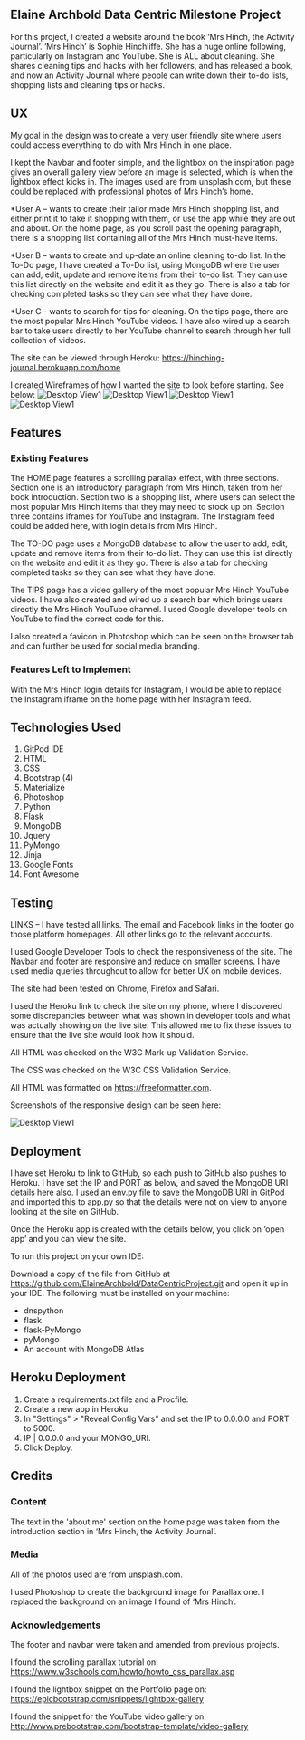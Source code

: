 ## Elaine Archbold Data Centric Milestone Project

For this project, I created a website around the book ‘Mrs Hinch, the Activity Journal’. ‘Mrs Hinch’ is Sophie Hinchliffe. She has a huge online following, particularly on Instagram and YouTube. She is ALL about cleaning. She shares cleaning tips and hacks with her followers, and has released a book, and now an Activity Journal where people can write down their to-do lists, shopping lists and cleaning tips or hacks. 


## UX
My goal in the design was to create a very user friendly site where users could access everything to do with Mrs Hinch in one place. 

I kept the Navbar and footer simple, and the lightbox on the inspiration page gives an overall gallery view before an image is selected, which is when the lightbox effect kicks in. The images used are from unsplash.com, but these could be replaced with professional photos of Mrs Hinch’s home.

*User A – wants to create their tailor made Mrs Hinch shopping list, and either print it to take it shopping with them, or use the app while they are out and about. On the home page, as you scroll past the opening paragraph, there is a shopping list containing all of the Mrs Hinch must-have items. 

*User B – wants to create and up-date an online cleaning to-do list. In the To-Do page, I have created a To-Do list, using MongoDB where the user can add, edit, update and remove items from their to-do list. They can use this list directly on the website and edit it as they go. There is also a tab for checking completed tasks so they can see what they have done.

*User C - wants to search for tips for cleaning. On the tips page, there are the most popular Mrs Hinch YouTube videos. I have also wired up a search bar to take users directly to her YouTube channel to search through her full collection of videos.

The site can be viewed through Heroku: https://hinching-journal.herokuapp.com/home

I created Wireframes of how I wanted the site to look before starting. See below:
![Desktop View1](static/images/homepage.png)
![Desktop View1](static/images/todolist.png)
![Desktop View1](static/images/tips.png)
![Desktop View1](static/images/inspiration.png)


## Features
### Existing Features
The HOME page features a scrolling parallax effect, with three sections. Section one is an introductory paragraph from Mrs Hinch, taken from her book introduction. Section two is a shopping list, where users can select the most popular Mrs Hinch items that they may need to stock up on. Section three contains iframes for YouTube and Instagram. The Instagram feed could be added here, with login details from Mrs Hinch.

The TO-DO page uses a MongoDB database to allow the user to add, edit, update and remove items from their to-do list. They can use this list directly on the website and edit it as they go. There is also a tab for checking completed tasks so they can see what they have done.

The TIPS page has a video gallery of the most popular Mrs Hinch YouTube videos. I have also created and wired up a search bar which brings users directly the Mrs Hinch YouTube channel. I used Google developer tools on YouTube to find the correct code for this.

I also created a favicon in Photoshop which can be seen on the browser tab and can further be used for social media branding.


### Features Left to Implement
With the Mrs Hinch login details for Instagram, I would be able to replace the Instagram iframe on the home page with her Instagram feed.


## Technologies Used
1.	GitPod IDE
2.	HTML
3.	CSS
4.	Bootstrap (4)
5.	Materialize
6.	Photoshop
7.	Python
8.	Flask
9.	MongoDB
10.	Jquery
11.	PyMongo
12.	Jinja
13.	Google Fonts
14.	Font Awesome



## Testing
LINKS – I have tested all links. The email and Facebook links in the footer go those platform homepages. All other links go to the relevant accounts.

I used Google Developer Tools to check the responsiveness of the site. The Navbar and footer are responsive and reduce on smaller screens. I have used media queries throughout to allow for better UX on mobile devices.

The site had been tested on Chrome, Firefox and Safari.

I used the Heroku link to check the site on my phone, where I discovered some discrepancies between what was shown in developer tools and what was actually showing on the live site. This allowed me to fix these issues to ensure that the live site would look how it should.

All HTML was checked on the W3C Mark-up Validation Service.

The CSS was checked on the W3C CSS Validation Service.

All HTML was formatted on https://freeformatter.com.

Screenshots of the responsive design can be seen here:

![Desktop View1](assets/images/responsivedesign.jpg)


## Deployment

I have set Heroku to link to GitHub, so each push to GitHub also pushes to Heroku.
I have set the IP and PORT as below, and saved the MongoDB URI details here also. I used an env.py file to save the MongoDB URI in GitPod and imported this to app.py so that the details were not on view to anyone looking at the site on GitHub.

Once the Heroku app is created with the details below, you click on ‘open app’ and you can view the site.

To run this project on your own IDE:

Download a copy of the file from GitHub at https://github.com/ElaineArchbold/DataCentricProject.git and open it up in your IDE. The following must be installed on your machine:
- dnspython
- flask
- flask-PyMongo
- pyMongo
- An account with MongoDB Atlas


## Heroku Deployment

1.	Create a requirements.txt file and a Procfile.
2.	Create a new app in Heroku.
3.	In "Settings" > "Reveal Config Vars" and set the IP to 0.0.0.0 and PORT to 5000. 
4.	IP | 0.0.0.0 and your MONGO_URI.
5.	Click Deploy.

## Credits
### Content
The text in the 'about me' section on the home page was taken from the introduction section in ‘Mrs Hinch, the Activity Journal’.

### Media
All of the photos used are from unsplash.com.

I used Photoshop to create the background image for Parallax one. I replaced the background on an image I found of ‘Mrs Hinch’.

### Acknowledgements
The footer and navbar were taken and amended from previous projects.

I found the scrolling parallax tutorial on: https://www.w3schools.com/howto/howto_css_parallax.asp

I found the lightbox snippet on the Portfolio page on: https://epicbootstrap.com/snippets/lightbox-gallery

I found the snippet for the YouTube video gallery on: http://www.prebootstrap.com/bootstrap-template/video-gallery

